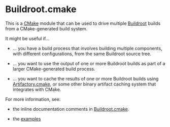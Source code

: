 # Buildroot.cmake

This is a [CMake] module that can be used to drive multiple
[Buildroot] builds from a CMake-generated build system.

It might be useful if...

* ... you have a build process that involves building multiple
      components, with different configurations, from the same
      Buildroot source tree.

* ... you want to use the output of one or more Buildroot builds as part
      of a larger CMake-generated build process.

* ... you want to cache the results of one or more Buildroot builds using
      [Artifactory.cmake], or some other binary artifact caching system that
      integrates with CMake.

For more information, see:

* the inline documentation comments in [Buildroot.cmake].

* the [examples](https://github.com/raumfeld/Buildroot.cmake/tree/master/examples/)

[Artifactory.cmake]: https://github.com/raumfeld/Artifactory.cmake
[Buildroot.cmake]: https://github.com/raumfeld/Buildroot.cmake/blob/master/Buildroot.cmake
[Buildroot]: https://github.com/raumfeld/Artifactory.cmake
[CMake]: https://www.cmake.org/
